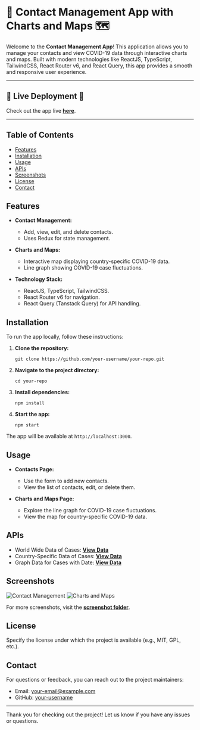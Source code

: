 # 📝 Contact Management App with Charts and Maps 🗺️

Welcome to the **Contact Management App**! This application allows you to manage your contacts and view COVID-19 data through interactive charts and maps. Built with modern technologies like ReactJS, TypeScript, TailwindCSS, React Router v6, and React Query, this app provides a smooth and responsive user experience.

---

## 🌟 **Live Deployment** 🌟

Check out the app live [**here**](https://react-contact-management-app-ocnm-prems-projects-7f99fe25.vercel.app/). 

---

## Table of Contents

- [Features](#features)
- [Installation](#installation)
- [Usage](#usage)
- [APIs](#apis)
- [Screenshots](#screenshots)
- [License](#license)
- [Contact](#contact)

## Features

- **Contact Management:**
    - Add, view, edit, and delete contacts.
    - Uses Redux for state management.

- **Charts and Maps:**
    - Interactive map displaying country-specific COVID-19 data.
    - Line graph showing COVID-19 case fluctuations.

- **Technology Stack:**
    - ReactJS, TypeScript, TailwindCSS.
    - React Router v6 for navigation.
    - React Query (Tanstack Query) for API handling.

## Installation

To run the app locally, follow these instructions:

1. **Clone the repository:**
    ```shell
    git clone https://github.com/your-username/your-repo.git
    ```

2. **Navigate to the project directory:**
    ```shell
    cd your-repo
    ```

3. **Install dependencies:**
    ```shell
    npm install
    ```

4. **Start the app:**
    ```shell
    npm start
    ```

The app will be available at `http://localhost:3000`.

## Usage

- **Contacts Page:** 
    - Use the form to add new contacts.
    - View the list of contacts, edit, or delete them.

- **Charts and Maps Page:**
    - Explore the line graph for COVID-19 case fluctuations.
    - View the map for country-specific COVID-19 data.

## APIs

- World Wide Data of Cases: [**View Data**](https://disease.sh/v3/covid-19/all)
- Country-Specific Data of Cases: [**View Data**](https://disease.sh/v3/covid-19/countries)
- Graph Data for Cases with Date: [**View Data**](https://disease.sh/v3/covid-19/historical/all?lastdays=all)

## Screenshots

![Contact Management](./screenshots/contact-management.png)
![Charts and Maps](./screenshots/charts-and-maps.png)

For more screenshots, visit the [**screenshot folder**](./screenshots/).

## License

Specify the license under which the project is available (e.g., MIT, GPL, etc.).

## Contact

For questions or feedback, you can reach out to the project maintainers:

- Email: [your-email@example.com](mailto:your-email@example.com)
- GitHub: [your-username](https://github.com/your-username)

---

Thank you for checking out the project! Let us know if you have any issues or questions.
